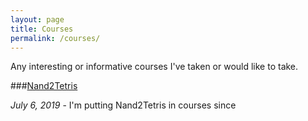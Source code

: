 ```yaml
---
layout: page
title: Courses
permalink: /courses/
---
```


Any interesting or informative courses I've taken or would like to take.

###[Nand2Tetris](https://www.nand2tetris.org/)

*July 6, 2019* - I'm putting Nand2Tetris in courses since 

